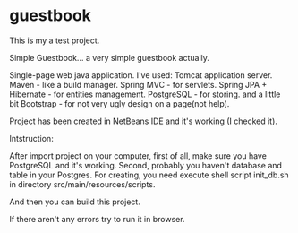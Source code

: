 # guestbook

This is my a test project.

Simple Guestbook... a very simple guestbook actually.

Single-page web java application.
I've used:
Tomcat application server.
Maven - like a build manager.
Spring MVC - for servlets.
Spring JPA + Hibernate - for entities management.
PostgreSQL - for storing.
and a little bit
Bootstrap - for not very ugly design on a page(not help).


Project has been created in NetBeans IDE and it's working (I checked it).  

Intstruction:

After import project on your computer, first of all, make sure you have PostgreSQL and it's working.
Second, probably you haven't database and table in your Postgres.
For creating, you need execute shell script init_db.sh in directory src/main/resources/scripts.

And then you can build this project.

If there aren't any errors try to run it in browser.
 
